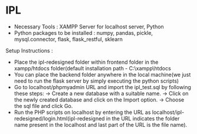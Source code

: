 # IPL

- Necessary Tools : XAMPP Server for localhost server, Python
- Python packages to be installed : numpy, pandas, pickle, mysql.connector, flask, flask_restful, sklearn

Setup Instructions :
- Place the ipl-redesigned folder within frontend folder in the xampp/htdocs folder(default installation path - C:\xampp\htdocs
- You can place the backend folder anywhere in the local machine(we just need to run the flask server by simply executing the python scripts)
- Go to localhost/phpmyadmin URL and import the ipl_test.sql by following these steps:
  -> Create a new database with a suitable name.
  -> Click on the newly created database and click on the Import option.
  -> Choose the sql file and click Go.
 - Run the PHP scripts on localhost by entering the URL as localhost/ipl-redesigned/login.html(ipl-redesigned in the URL indicates the folder name present in the localhost and last part of the URL is the file name).

